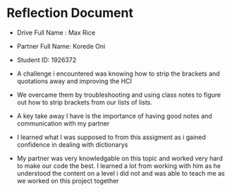 # Reflection Document

* Drive Full Name  : Max Rice
* Partner Full Name: Korede Oni
* Student ID: 1926372



* A challenge i encountered was  knowing how to strip the brackets and quotations away and improving the HCI
* We overcame them by troubleshooting and using class notes to figure out how to strip brackets from our lists of lists.
* A key take away I have is the importance of having good notes and communication with my partner 
* I learned what I was supposed to from this assigment as i gained confidence in dealing with dictionarys 
* My partner was very knowledgable on this topic and worked very hard to make our code the best. I learned a lot from working with him as he understood the content on a level i did not and was able to teach me as we worked on this project together